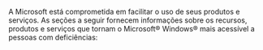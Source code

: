 <Token xmlns:xlink="http://www.w3.org/1999/xlink">A Microsoft está comprometida em facilitar o uso de seus produtos e serviços. As seções a seguir fornecem informações sobre os recursos, produtos e serviços que tornam o Microsoft® Windows® mais acessível a pessoas com deficiências:</Token>

<!--HONumber=Jun16_HO4-->


